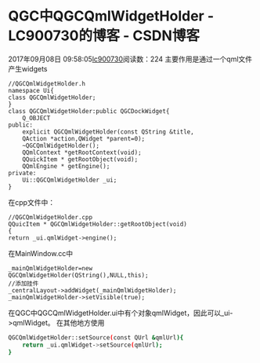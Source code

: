 # QGC中QGCQmlWidgetHolder - LC900730的博客 - CSDN博客
2017年09月08日 09:58:05[lc900730](https://me.csdn.net/LC900730)阅读数：224
主要作用是通过一个qml文件产生widgets
```
//QGCQmlWidgetHolder.h
namespace Ui{
class QGCQmlWidgetHolder;
}
class QGCQmlWidgetHolder:public QGCDockWidget{
    Q_OBJECT
public:
    explicit QGCQmlWidgetHolder(const QString &title,
    QAction *action,QWidget *parent=0);
    ~QGCQmlWidgetHolder();
    QQmlContext *getRootContext(void);
    QQuickItem * getRootObject(void);
    QQmlEngine * getEngine();
private:
    Ui::QGCQmlWidgetHolder _ui;
}
```
在cpp文件中：
```
//QGCQmlWidgetHolder.cpp
QQuicItem * QGCQmlWidgetHolder::getRootObject(void)
{
return _ui.qmlWidget->engine();
```
在MainWindow.cc中
```
_mainQmlWidgetHolder=new 
QGCQmlWidgetHolder(QString(),NULL,this);
//添加挂件
_centralLayout->addWidget(_mainQmlWidgetHolder);
_mainQmlWidgetHolder->setVisible(true);
```
在QGC中QGCQmlWidgetHolder.ui中有个对象qmlWidget，因此可以_ui->qmlWidget。 
在其他地方使用
```bash
QGCQmlWidgetHolder::setSource(const QUrl &qmlUrl){
    return _ui.qmlWidget->setSource(qmlUrl);
}
```
